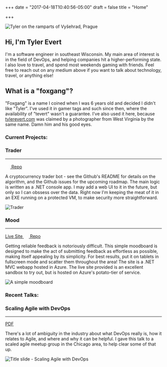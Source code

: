 +++
date = "2017-04-18T10:40:56-05:00"
draft = false
title = "Home"

+++

<!-- Heading Row -->
<div class="row">
    <div class="col-md-8">
        <img class="img-responsive img-rounded" src="/img/banner.jpg" alt="Tyler on the ramparts of Vyšehrad, Prague" title="Tyler on the ramparts of Vyšehrad, Prague">
    </div>
    <!-- /.col-md-8 -->
    <div class="col-md-4">
        <h2>Hi, I'm Tyler Evert</h2>
        <p>I'm a software engineer in southeast Wisconsin. My main area of interest is in the field of DevOps, and helping companies hit a higher-performing state. I also love to travel, and spend most weekends gaming with friends. Feel free to reach out on any medium above if you want to talk about technology, travel, or anything else!</p>
        <h2>What is a "foxgang"?</h2>
        <p>"Foxgang" is a name I coined when I was 6 years old and decided I didn't like "Tyler". I've used it in gamer tags and such since then, where the availability of "tevert" wasn't a guarantee. I've also used it here, because <a href="http://www.tylerevert.com">tylerevert.com</a> was claimed by a photographer from West Virginia by the same name. Damn him and his good eyes.</p>
    </div>
    <!-- /.col-md-4 -->
</div>
<div class="row">
    <div class="col-md-12">
        <h3>Current Projects: </h3>
        <div class="panel">
            <div class="panel-heading">
                <h3>Trader</h3><hr/>
            </div>
            <div class="panel-body">
                <div class="col-md-2 btn-group-vertical" role="group">
                    <a class="btn btn-default" href="https://github.com/tevert/Trader" target="_blank">
                        <img src="/img/GitHub-Mark-64px.png" alt="" style="width: 16px;"/> Repo
                    </a>
                </div>
                <div class="col-md-4">
                    <p>A cryptocurrency trader bot - see the Github's README for details on the algorithm, and the Github issues for the upcoming roadmap. The main logic is written as a .NET console app. I may add a web UI to it in the future, but only so I can obssess over the data. Right now I'm keeping the meat of it in an EXE running on a protected VM, to make security more straightforward.</p>
                </div>
                <div class="col-md-6">
                    <img class="img-responsive img-rounded" src="/img/trader.png" alt="Trader"/>
                </div>
            </div>
        </div>
        <div class="panel">
            <div class="panel-heading">
                <h3>Mood</h3><hr/>
            </div>
            <div class="panel-body">
                <div class="col-md-2 btn-group-vertical" role="group">
                    <a class="btn btn-default" href="http://moodboard.azurewebsites.net/" target="_blank">
                        <span class="glyphicon glyphicon-globe"></span> Live Site
                    </a>
                    <a class="btn btn-default" href="https://github.com/tevert/Mood" target="_blank">
                        <img src="/img/GitHub-Mark-64px.png" alt="" style="width: 16px;"/> Repo
                    </a>
                </div>
                <div class="col-md-4">
                    <p>Getting reliable feedback is notoriously difficult. This simple moodboard is designed to make the act of submitting feedback as effortless as possible, making itself appealing by its simplicity. For best results, put it on tablets in fullscreen mode and scatter them throughout the area! The site is a .NET MVC webapp hosted in Azure. The live site provided is an excellent sandbox to try out, but is hosted on Azure's potato-tier of service.</p>
                </div>
                <div class="col-md-6">
                    <img class="img-responsive img-rounded" src="/img/mood.png" alt="A simple moodboard"/>
                </div>
            </div>
        </div>
    </div>
</div>

<div class="row">
    <div class="col-md-12">
        <h3>Recent Talks: </h3>
        <div class="panel">
            <div class="panel-heading">
                <h3>Scaling Agile with DevOps</h3><hr/>
            </div>
            <div class="panel-body">
                <div class="col-md-2 btn-group-vertical" role="group">
                    <a class="btn btn-default" href="/docs/Scaling Agile with DevOps.pdf" target="_blank">
                        <span class="glyphicon glyphicon-save"></span> PDF
                    </a>
                </div>
                <div class="col-md-4">
                    <p>There's a lot of ambiguity in the industry about what DevOps really is, how it relates to Agile, and where and why it can be helpful. I gave this talk to a scaled agile meetup group in the Chicago area, to help clear some of that up.</p>
                </div>
                <div class="col-md-6">
                    <img class="img-responsive img-rounded" src="/img/ScalingAgileWithDevOps.png" alt="Title slide - Scaling Agile with DevOps"/>
                </div>
            </div>
        </div>
    </div>
</div>
<!-- /.row -->